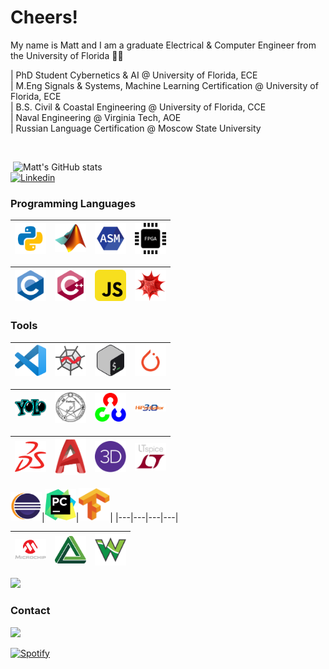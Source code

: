 <!-- Greeting -->
# Cheers!

<!--Introduction -->
My name is Matt and I am a graduate Electrical & Computer Engineer from the University of Florida :crocodile::crocodile:

| PhD Student Cybernetics & AI @ University of Florida, ECE<br>
| M.Eng Signals & Systems, Machine Learning Certification @ University of Florida, ECE<br>
| B.S. Civil & Coastal Engineering @ University of Florida, CCE<br>
| Naval Engineering @ Virginia Tech, AOE<br>
| Russian Language Certification @ Moscow State University

<br>

<p> <!-- GitHub README Stats -->
  <a href="https://github.com/mgwein?tab=repositories">
    <img width="500" height="auto" align="right" alt="Matt's GitHub stats" 
         src="https://github-readme-stats.vercel.app/api?username=mgwein&show_icons=true&theme=algolia&count_private=true" />
   <!-- <img width="30%" height="auto" align="right" alt="Matt's github stats" 
         src="https://github-readme-stats.vercel.app/api/top-langs/?username=mgwein&layout=compact" />

</p>

<!-- Your badges -->
[![Linkedin](https://img.shields.io/badge/-Matt%20W-blue?style=flat&logo=Linkedin&logoColor=white)](https://www.linkedin.com/in/mgwein/)

### Programming Languages

<img title="Python" alt="Python" width="50px" src="python.png" />|<img title="MatLab" alt="MatLab" width="50px" src="MATLAB.png" />|<img title="Assembly" alt="Assembly" width="50px" src="ASM.png" />|<img title="VHDL" alt="VHDL" width="50px" src="VHDL.png" />
|---|---|---|---|

<img title="C" alt="C" width="50px" src="C.png">|<img title="C++" alt="C++" width="50px" src="CPP.svg">|<img alt="JavaScript" title="JavaScript" width="50px" src="JAVASCRIPT.png">|<img title="Wolfram Mathematica" alt="Wolfram Mathematica" width="50px" src="WOLFRAM.png">
|---|---|---|---|

### Tools

<img title="Visual Studio" alt="Visual Studio" width="50px" src="VSCODE.png" />|<img title="Spyder" alt="Spyder" width="50px" src="SPYDER.png" />|<img title="GitBash" alt="GitBash" width="50px" src="BASH.png" />|<img title="Pytorch" alt="Pytorch" width="50px" src="pytorch.png" />
|---|---|---|---|

<img title="YOLO" alt="YOLO" width="50px" src="YOLO.png" />|<img title="Darknet" alt="Darknet" width="50px" src="DARKNET.png" />|<img title="OpenCV" alt="OpenCV" width="50px" src="OPENCV.png" />|<img title="HiPerGator3.0" alt="HiPerGator3.0" width="50px" src="HIPERGATOR3.png" />
|---|---|---|---|

<img title="Solid Works" alt="Solid Works" width="50px" src="SOLIDWORKS.png" />|<img title="AutoCAD" alt="AutoCAD" width="50px" src="AUTOCAD.png" />|<img title="RISA3D" alt="RISA3D" width="50px" src="RISA3D.svg" />|<img title="LTSpice" alt="LTSpice" width="50px" src="LTSPICE.png" />
|---|---|---|---|

<img title="ECLIPSE" alt="ECLIPSE" width="50px" src="ECLIPSE.png" />|<img title="PyCharm" alt="PyCharm" width="50px" src="PYCHARM.png" />|<img title="TensorFlow" alt="TensorFlow" width="50px" src="TENSORFLOW.png" />|
|---|---|---|---|

<img title="Microchip Studio" alt="Microchip Studio" width="50px" src="MICROCHIP.png" />|<img title="Digilent" alt="Digilent" width="50px" src="DIGILENT.png" />|<img title="Waveforms" alt="Waveforms" width="50px" src="WAVEFORMS.png" />|
|---|---|---|


<!-- <img title="PyCharm" alt="PyCharm" width="50px" src="PYCHARM.png" /> -->

<!-- Profile View Count -->
![](https://komarev.com/ghpvc/?username=mgwein&style=flat)

### Contact
![](https://dcbadge.vercel.app/api/shield/410659937069301761)
              
[![Spotify](https://gitspotify-mgwein.vercel.app/api/spotify)](https://open.spotify.com/user/cattleman706)